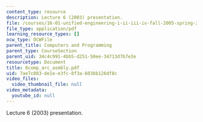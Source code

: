```yaml
---
content_type: resource
description: Lecture 6 (2003) presentation.
file: /courses/16-01-unified-engineering-i-ii-iii-iv-fall-2005-spring-2006/7ae7c083de1ee3fc8f3a603bb126df8c_6comp_arc_asmbly.pdf
file_type: application/pdf
learning_resource_types: []
ocw_type: OCWFile
parent_title: Computers and Programming
parent_type: CourseSection
parent_uid: 34c4c991-4bb5-d251-50ee-34713d7b7e3e
resourcetype: Document
title: 6comp_arc_asmbly.pdf
uid: 7ae7c083-de1e-e3fc-8f3a-603bb126df8c
video_files:
  video_thumbnail_file: null
video_metadata:
  youtube_id: null
---
```

Lecture 6 (2003) presentation.